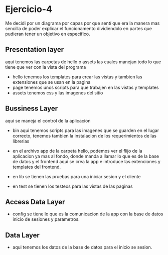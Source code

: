Ejercicio-4
==================

Me decidi por un diagrama por capas por que sentí que era la manera mas sencilla de poder explicar el funcionamento
dividiendolo en partes que pudieran tener un objetivo en especifico.



Presentation layer
---------------
aqui tenemos las carpetas de hello o assets las cuales manejan todo lo que tiene que ver con la vista del programa 
- hello tenemos los templates para crear las vistas y tambien las extensiones que se usan en la pagina 
- page tenemos unos scripts para que trabajen en las vistas y templates
- assets tenemos css y las imagenes del sitio 

Bussiness Layer
--------------
aqui se maneja el control de la aplicacion 
- bin aqui tenemos scripts para las imagenes que se guarden en el lugar correcto, tenemos tambien la instalacion de los requerimientos de las librerias 
- en el archivo app de la carpeta hello, podemos ver el flijo de la aplicacion ya mas al fondo, donde manda a llamar lo que es
de la base de datos y el frontend aqui se crea la app e introduce las extenciones y templates del frontend.

- en lib se tienen las pruebas para una iniciar sesion y el cliente 
- en test se tienen los testeos para las vistas de las paginas 

Access Data Layer
----------------
- config se tiene lo que es la comunicacion de la app con la base de datos inicio de sesiones y parametros.

Data Layer 
-------------
- aqui tenemos los datos de la base de datos para el inicio se sesion. 

